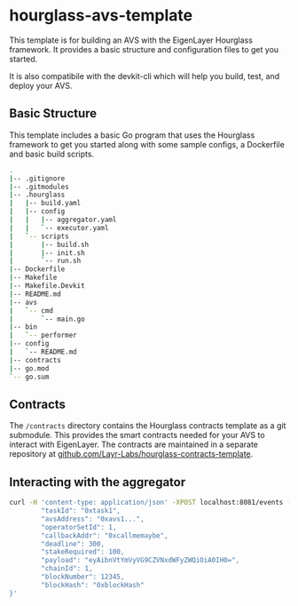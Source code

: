 # hourglass-avs-template

This template is for building an AVS with the EigenLayer Hourglass framework. It provides a basic structure and configuration files to get you started.

It is also compatibile with the devkit-cli which will help you build, test, and deploy your AVS.

## Basic Structure

This template includes a basic Go program that uses the Hourglass framework to get you started along with some sample configs, a Dockerfile and basic build scripts.

```bash
.
|-- .gitignore
|-- .gitmodules
|-- .hourglass
|   |-- build.yaml
|   |-- config
|   |   |-- aggregator.yaml
|   |   `-- executor.yaml
|   `-- scripts
|       |-- build.sh
|       |-- init.sh
|       `-- run.sh
|-- Dockerfile
|-- Makefile
|-- Makefile.Devkit
|-- README.md
|-- avs
|   `-- cmd
|       `-- main.go
|-- bin
|   `-- performer
|-- config
|   `-- README.md
|-- contracts
|-- go.mod
`-- go.sum

```

## Contracts

The `/contracts` directory contains the Hourglass contracts template as a git submodule. This provides the smart contracts needed for your AVS to interact with EigenLayer. The contracts are maintained in a separate repository at [github.com/Layr-Labs/hourglass-contracts-template](https://github.com/Layr-Labs/hourglass-contracts-template).

## Interacting with the aggregator

```bash
curl -H 'content-type: application/json' -XPOST localhost:8081/events -d '{ 
        "taskId": "0xtask1",
        "avsAddress": "0xavs1...",
        "operatorSetId": 1,
        "callbackAddr": "0xcallmemaybe",
        "deadline": 300,
        "stakeRequired": 100,
        "payload": "eyAibnVtYmVyVG9CZVNxdWFyZWQiOiA0IH0=",
        "chainId": 1,
        "blockNumber": 12345,
        "blockHash": "0xblockHash"
}'
```
